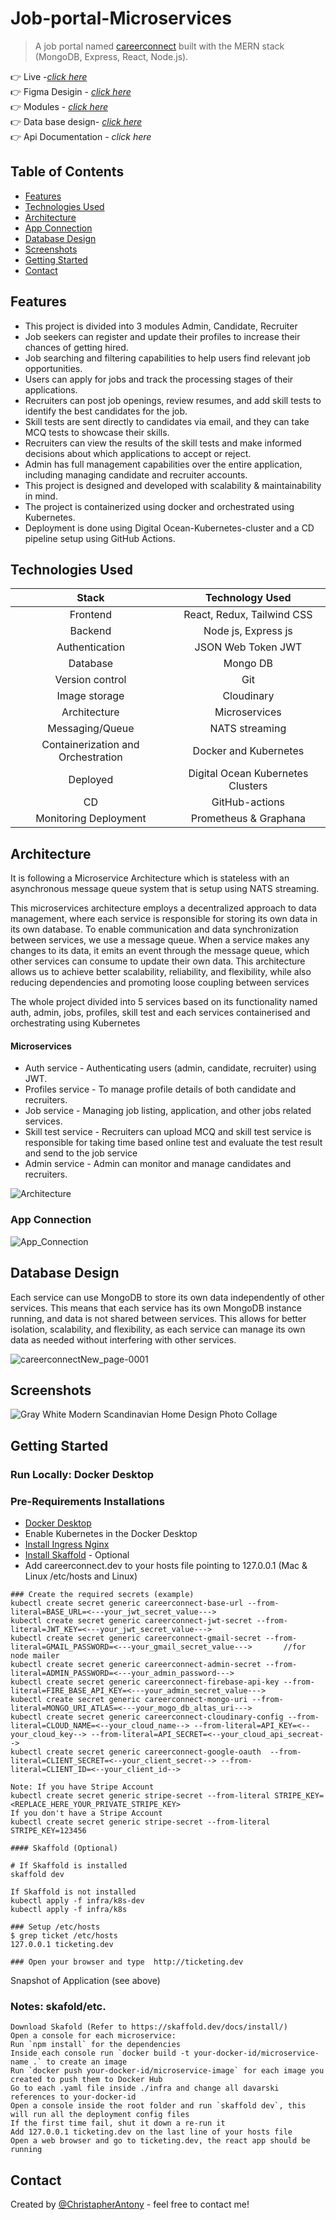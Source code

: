 # Job-portal-Microservices
>A job portal named [careerconnect](https://www.careerconnect.cloud/) built with the MERN stack (MongoDB, Express, React, Node.js).
>

👉 Live -[_click here_](https://www.careerconnect.cloud/)  
👉 Figma Desigin - [_click here_](https://www.figma.com/file/2qGttcqZTeC5znQgxXIZER/Job-Portal?node-id=0-1)  
👉 Modules - [_click here_](https://drive.google.com/file/d/1JKKdjMyw63J_1qlvnSk__48MYux6zKBo/view?usp=sharing)  
👉 Data base design- [_click here_](https://drive.google.com/file/d/188Vr_osOz5CQGprEUBlI8TJUn1M0ggv0/view?usp=sharing)  
👉 Api Documentation - _click here_    


## Table of Contents
* [Features](#features)
* [Technologies Used](#technologies-used)
* [Architecture](#architecture)
* [App Connection](#app-connection)
* [Database Design](#database-design)
* [Screenshots](#screenshots)
* [Getting Started](#getting-started)
* [Contact](#contact)


## Features
-  This project is divided into 3 modules Admin, Candidate, Recruiter
-  Job seekers can register and update their profiles to increase their chances of getting hired.
-  Job searching and filtering capabilities to help users find relevant job opportunities.
-  Users can apply for jobs and track the processing stages of their applications.
-  Recruiters can post job openings, review resumes, and add skill tests to identify the best candidates for the job.
-  Skill tests are sent directly to candidates via email, and they can take MCQ tests to showcase their skills.
-  Recruiters can view the results of the skill tests and make informed decisions about which applications to accept or reject.
-  Admin has full management capabilities over the entire application, including managing candidate and recruiter accounts.
-  This project is designed and developed with scalability & maintainability in mind.
-  The project is containerized using docker and orchestrated using Kubernetes.
-  Deployment is done using Digital Ocean-Kubernetes-cluster and a CD pipeline setup using GitHub 
   Actions.

## Technologies Used

|   Stack                                | Technology Used                    |
|     :---:                              |     :---:                          |  
| Frontend                               | React, Redux, Tailwind CSS         | 
| Backend                                | Node js, Express js                |  
| Authentication                         |JSON Web Token JWT                  |     
| Database                               | Mongo DB                           |
| Version control                        |  Git                               |
|Image storage                           |  Cloudinary                        |
| Architecture                           | Microservices                      |
| Messaging/Queue                        | NATS streaming                     |
| Containerization and Orchestration     | Docker and Kubernetes              | 
| Deployed                               | Digital Ocean Kubernetes Clusters  |
| CD                                     | GitHub-actions                     |
| Monitoring Deployment                  | Prometheus &  Graphana             



## Architecture
It is following a Microservice Architecture which is stateless with an asynchronous message queue system that is setup using NATS streaming. 

This microservices architecture employs a decentralized approach to data management, where each service is responsible for storing its own data in its own database. To enable communication and data synchronization between services, we use a message queue. When a service makes any changes to its data, it emits an event through the message queue, which other services can consume to update their own data. This architecture allows us to achieve better scalability, reliability, and flexibility, while also reducing dependencies and promoting loose coupling between services

The whole project divided into 5 services based on its functionality named auth, admin, jobs, profiles, skill test and each services containerised and orchestrating using Kubernetes

#### Microservices
- Auth service - Authenticating users (admin, candidate, recruiter) using JWT.
- Profiles service  - To manage profile details of both candidate and recruiters.
- Job service - Managing job listing, application, and other jobs related services.
- Skill test service - Recruiters can upload MCQ and skill test service is responsible for taking time based online test and   evaluate the test result and send to the job service
- Admin service - Admin can monitor and manage candidates and recruiters.


![Architecture](https://user-images.githubusercontent.com/109226401/235358333-35058635-746b-47e0-aadd-790cdcf3642a.png)

### App Connection
![App_Connection](https://user-images.githubusercontent.com/109226401/235358460-7405f2b5-41f5-4ad1-9dc5-dd9ca81b1f60.png)

## Database Design
Each service can use MongoDB to store its own data independently of other services. This means that each service has its own MongoDB instance running, and data is not shared between services. This allows for better isolation, scalability, and flexibility, as each service can manage its own data as needed without interfering with other services.

![careerconnectNew_page-0001](https://user-images.githubusercontent.com/109226401/235361609-f2057e43-1411-4ff4-bd35-89b282ba3542.jpg)



## Screenshots

![Gray White Modern Scandinavian Home Design Photo Collage](https://user-images.githubusercontent.com/109226401/235372787-304be150-acb4-4566-9ad1-29294c3930b7.png)

## Getting Started
### Run Locally: Docker Desktop

### Pre-Requirements Installations

- [Docker Desktop](https://docs.docker.com/get-docker/)
- Enable Kubernetes in the Docker Desktop
- [Install Ingress Nginx](https://kubernetes.github.io/ingress-nginx/deploy/)
- [Install Skaffold](https://skaffold.dev/docs/install/) - Optional
- Add careerconnect.dev to your hosts file pointing to 127.0.0.1 (Mac & Linux /etc/hosts and Linux)

```
### Create the required secrets (example)
kubectl create secret generic careerconnect-base-url --from-literal=BASE_URL=<---your_jwt_secret_value--->
kubectl create secret generic careerconnect-jwt-secret --from-literal=JWT_KEY=<---your_jwt_secret_value--->
kubectl create secret generic careerconnect-gmail-secret --from-literal=GMAIL_PASSWORD=<---your_gmail_secret_value--->       //for node mailer
kubectl create secret generic careerconnect-admin-secret --from-literal=ADMIN_PASSWORD=<---your_admin_password--->
kubectl create secret generic careerconnect-firebase-api-key --from-literal=FIRE_BASE_API_KEY=<---your_admin_secret_value--->
kubectl create secret generic careerconnect-mongo-uri --from-literal=MONGO_URI_ATLAS=<---your_mogo_db_altas_uri--->
kubectl create secret generic careerconnect-cloudinary-config --from-literal=CLOUD_NAME=<--your_cloud_name--> --from-literal=API_KEY=<--your_cloud_key--> --from-literal=API_SECRET=<--your_cloud_api_secreat-->
kubectl create secret generic careerconnect-google-oauth  --from-literal=CLIENT_SECRET=<--your_client_secret--> --from-literal=CLIENT_ID=<--your_client_id-->

Note: If you have Stripe Account
kubectl create secret generic stripe-secret --from-literal STRIPE_KEY=<REPLACE_HERE_YOUR_PRIVATE_STRIPE_KEY>
If you don't have a Stripe Account
kubectl create secret generic stripe-secret --from-literal STRIPE_KEY=123456

#### Skaffold (Optional)

# If Skaffold is installed
skaffold dev

If Skaffold is not installed
kubectl apply -f infra/k8s-dev
kubectl apply -f infra/k8s

### Setup /etc/hosts
$ grep ticket /etc/hosts
127.0.0.1 ticketing.dev 

### Open your browser and type  http://ticketing.dev 
```
Snapshot of Application (see above)

### Notes: skafold/etc.

```
Download Skafold (Refer to https://skaffold.dev/docs/install/)
Open a console for each microservice:
Run `npm install` for the dependencies
Inside each console run `docker build -t your-docker-id/microservice-name .` to create an image
Run `docker push your-docker-id/microservice-image` for each image you created to push them to Docker Hub
Go to each .yaml file inside ./infra and change all davarski references to your-docker-id
Open a console inside the root folder and run `skaffold dev`, this will run all the deployment config files
If the first time fail, shut it down a re-run it
Add 127.0.0.1 ticketing.dev on the last line of your hosts file
Open a web browser and go to ticketing.dev, the react app should be running
```



## Contact
Created by [@ChristapherAntony](https://www.linkedin.com/in/christapherantony-5568a3156/) - feel free to contact me!
